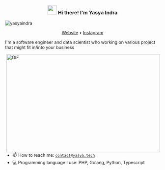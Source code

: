 <!-- Heading -->
<h3 align="center"><img src = "https://raw.githubusercontent.com/MartinHeinz/MartinHeinz/master/wave.gif" width = 30px> Hi there! I'm Yasya Indra</h3>

<!-- Profile Views -->

<p align="left"> <img src="https://komarev.com/ghpvc/?username=yasyaindra&label=Profile%20views&color=0e75b6&style=flat" alt="yasyaindra" />
</p>

<p align="center">
  <a href="https://www.yasyaindra.com">Website</a> •
  <a href="https://instagram.com/yasyaindra">Instagram</a>
</p>

I'm a software engineer and data scientist who working on various project that might fit in/into your business

<!-- code gif-->
<img align="right" alt="GIF" src="./code.gif" width="500" height="320" />

- 📫 How to reach me: <code>contact@yasya.tech</code>
- 💻 Programming language I use: PHP, Golang, Python, Typescript
